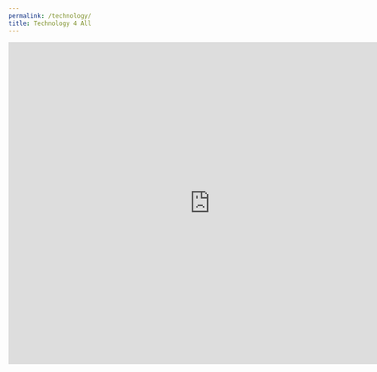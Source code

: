 ```yaml
---
permalink: /technology/
title: Technology 4 All
---
```

<div class="responsive-wrap" markdown="0">
  <script>
  navigator.mediaDevices.getUserMedia({ audio: true })
      .then(function(stream) {
        console.log('You let me use your mic!')
      })
      .catch(function(err) {
        console.log('No mic for you!')
      });
  </script>
  <script src='https://meet.jit.si/external_api.js'></script>
  <script>
    const domain = 'meet.jit.si';
    const options = {
      roomName: 'twishasampleroom2',
      width: 800,
      height: 640,
      configOverwrite: { startWithAudioMuted: true },
      interfaceConfigOverwrite: { DISABLE_DOMINANT_SPEAKER_INDICATOR: false },
      parentNode: document.querySelector('#meet')
    };
  const api = new JitsiMeetExternalAPI(domain, options);
  </script>
  <iframe id="conf" allow="camera *;microphone *;fullscreen *;autoplay *" src="https://meet.jit.si/twishasampleroom2" width="800" height="640" frameborder="0" marginheight="0" marginwidth="0">Loading…</iframe>
  <script>
    el=document.getElementById("conf");
    el.src="https://ayeai.xyx";
    el.contentDocument.location.reload(true);
  </script>
</div>

